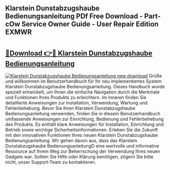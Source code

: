 ## Klarstein Dunstabzugshaube Bedienungsanleitung PDf Free Download - Part-cOw Service Owner Guide - User Repair Edition EXMWR

# <h2><a href="http://df1x9s2.blite.top/?on=Klarstein+Dunstabzugshaube+Bedienungsanleitung">🔗Download 👉🔴 Klarstein Dunstabzugshaube Bedienungsanleitung</a></h2>

[![Klarstein Dunstabzugshaube Bedienungsanleitung new download](https://i.imgur.com/lujVjoI.png)](http://df1x9s2.blite.top/?on=Klarstein+Dunstabzugshaube+Bedienungsanleitung)
Grüße und willkommen im Benutzerhandbuch für Ihr neu implementiertes System Klarstein Dunstabzugshaube Bedienungsanleitung. Dieses Handbuch wurde speziell entwickelt, um Ihnen die einfache Navigation durch die Merkmale und Funktionen Ihres Produkts zu erleichtern. Im Inneren finden Sie detaillierte Anweisungen zur Installation, Verwendung, Wartung und Fehlerbehebung. Bevor Sie Ihren Klarstein Dunstabzugshaube Bedienungsanleitung verwenden, finden Sie in diesem Benutzerhandbuch umfassende Anweisungen zur Einrichtung, Bedienung und Fehlerbehebung des Produkts. Es enthält klare Anweisungen für Installation, Einrichtung und Betrieb sowie wichtige Sicherheitsinformationen. Erleben Sie die Zukunft mit den innovativen Funktionen Ihres neuen Klarstein Dunstabzugshaube Bedienungsanleitung. Wir gehen davon aus, dass das Klarstein Dunstabzugshaube BedienungsanleitungD eine wertvolle und informative Ressource auf Ihrem Weg zur Beherrschung der Verwendung Ihres neuen Gadgets war. Sollten Sie Hilfe oder Klärung benötigen, zögern Sie bitte nicht, unser Support-Team zu kontaktieren.
